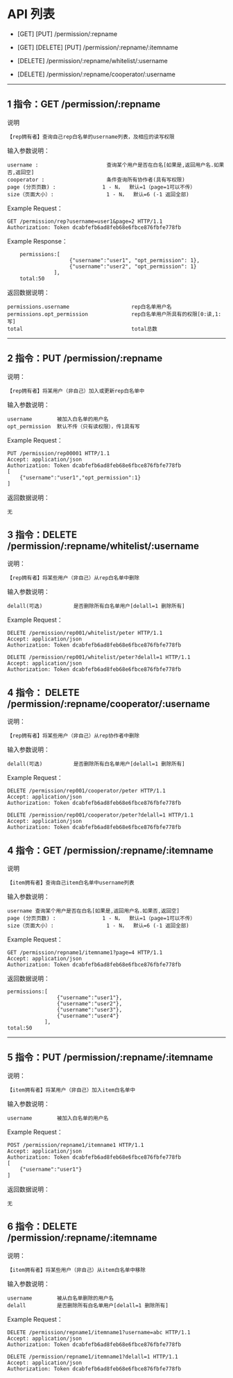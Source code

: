 # API 列表
	
	
- [GET] [PUT] /permission/:repname

- [GET] [DELETE] [PUT] /permission/:repname/:itemname

- [DELETE] /permission/:repname/whitelist/:username

- [DELETE] /permission/:repname/cooperator/:username

	
----------

##  1 指令：GET /permission/:repname

说明

	【rep拥有者】查询自己rep白名单的username列表，及相应的读写权限

输入参数说明：
	
	username :                      查询某个用户是否在白名[如果是,返回用户名.如果否,返回空]
	cooperator :                    条件查询所有协作者(具有写权限)
    page (分页页数) : 				1 - N，  默认=1（page=1可以不传）
    size（页面大小）: 				1 - N，  默认=6 (-1 返回全部)
    
Example Request：

	GET /permission/rep?username=user1&page=2 HTTP/1.1 
	Authorization: Token dcabfefb6ad8feb68e6fbce876fbfe778fb

Example Response：
	
	    permissions:[
		                {"username":"user1", "opt_permission": 1},	
		                {"username":"user2", "opt_permission": 1}
	               ],
	    total:50             

返回数据说明：

	permissions.username					rep白名单用户名
	permissions.opt_permission				rep白名单用户所具有的权限[0:读,1:写]
	total                                   total总数

----------

## 2 指令：PUT /permission/:repname

说明：
	
	【rep拥有者】将某用户（非自己）加入或更新rep白名单中

输入参数说明：

	username 		被加入白名单的用户名
	opt_permission	默认不传（只有读权限），传1具有写
	
Example Request：

	PUT /permission/rep00001 HTTP/1.1 
	Accept: application/json
	Authorization: Token dcabfefb6ad8feb68e6fbce876fbfe778fb
	[
		{"username":"user1","opt_permission":1}
	]

返回数据说明：
	
	无
		
## 3 指令：DELETE /permission/:repname/whitelist/:username

说明：
	
	【rep拥有者】将某些用户（非自己）从rep白名单中删除

输入参数说明：

	delall(可选)          是否删除所有白名单用户[delall=1 删除所有]
   
Example Request：

	DELETE /permission/rep001/whitelist/peter HTTP/1.1
	Accept: application/json
	Authorization: Token dcabfefb6ad8feb68e6fbce876fbfe778fb
	
	DELETE /permission/rep001/whitelist/peter?delall=1 HTTP/1.1
    Accept: application/json
    Authorization: Token dcabfefb6ad8feb68e6fbce876fbfe778fb


## 4 指令： DELETE /permission/:repname/cooperator/:username

说明：

	【rep拥有者】将某些用户（非自己）从rep协作者中删除

输入参数说明：

	delall(可选)          是否删除所有白名单用户[delall=1 删除所有]

Example Request：

	DELETE /permission/rep001/cooperator/peter HTTP/1.1
	Accept: application/json
	Authorization: Token dcabfefb6ad8feb68e6fbce876fbfe778fb

	DELETE /permission/rep001/cooperator/peter?delall=1 HTTP/1.1
    Accept: application/json
    Authorization: Token dcabfefb6ad8feb68e6fbce876fbfe778fb


## 4 指令：GET /permission/:repname/:itemname

说明

	【item拥有者】查询自己item白名单中username列表

输入参数说明：
	
	username 查询某个用户是否在白名[如果是,返回用户名.如果否,返回空]
    page (分页页数) : 				1 - N，  默认=1（page=1可以不传）
    size（页面大小）: 				1 - N，  默认=6 (-1 返回全部)

Example Request：

	GET /permission/repname1/itemname1?page=4 HTTP/1.1 
	Accept: application/json
	Authorization: Token dcabfefb6ad8feb68e6fbce876fbfe778fb

返回数据说明：
    
	permissions:[
    		        {"username":"user1"},	
    		        {"username":"user2"},
    		        {"username":"user3"},	
                    {"username":"user4"}
    	        ],
    total:50             
	
----------

## 5 指令：PUT /permission/:repname/:itemname
	
说明：
	
	【item拥有者】将某用户（非自己）加入item白名单中

输入参数说明：

	username 		被加入白名单的用户名
	
Example Request：

	POST /permission/repname1/itemname1 HTTP/1.1 
	Accept: application/json
	Authorization: Token dcabfefb6ad8feb68e6fbce876fbfe778fb
	[
	    {"username":"user1"}
	]

返回数据说明：
	
	无

## 6 指令：DELETE /permission/:repname/:itemname
	
说明：
	
	【item拥有者】将某些用户（非自己）从item白名单中移除

输入参数说明：

	username 		被从白名单删除的用户名
	delall          是否删除所有白名单用户[delall=1 删除所有]
   
Example Request：

	DELETE /permission/repname1/itemname1?username=abc HTTP/1.1 
	Accept: application/json
	Authorization: Token dcabfefb6ad8feb68e6fbce876fbfe778fb
    
    DELETE /permission/repname1/itemname1?delall=1 HTTP/1.1 
    Accept: application/json
    Authorization: Token dcabfefb6ad8feb68e6fbce876fbfe778fb